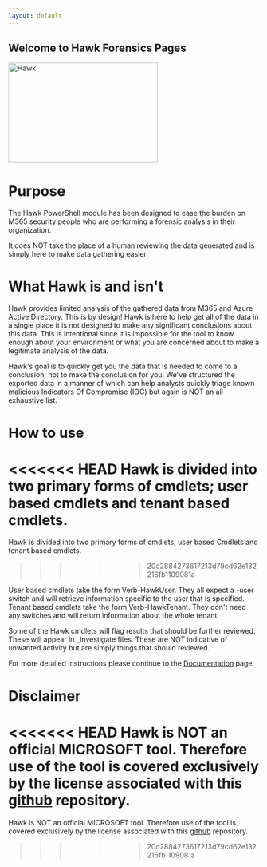 ```yaml
---
layout: default
---
```

## Welcome to Hawk Forensics Pages
<img src="https://i.ibb.co/3cPMTM1/Hawk-2.png" alt="Hawk"
	title="Cyber Hawk" width="300" height="200" />

#  Purpose
The Hawk PowerShell module has been designed to ease the burden on M365 security people who are performing a forensic analysis in their organization.

It does NOT take the place of a human reviewing the data generated and is simply here to make data gathering easier.
#  What Hawk is and isn't
Hawk provides limited analysis of the gathered data from M365 and Azure Active Directory. This is by design! Hawk is here to help get all of the data in a single place it is not designed to make any significant conclusions about this data. This is intentional since it is impossible for the tool to know enough about your environment or what you are concerned about to make a legitimate analysis of the data.

Hawk's goal is to quickly get you the data that is needed to come to a conclusion; not to make the conclusion for you. We've structured the exported data in a manner of which can help analysts quickly triage known malicious Indicators Of Compromise (IOC) but again is NOT an all exhaustive list.

# How to use
<<<<<<< HEAD
Hawk is divided into two primary forms of cmdlets; user based cmdlets and tenant based cmdlets.
=======
Hawk is divided into two primary forms of cmdlets; user based Cmdlets and tenant based cmdlets.
>>>>>>> 20c2884273617213d79cd62e132216fb1109081a

User based cmdlets take the form Verb-HawkUser. They all expect a -user switch and will retrieve information specific to the user that is specified. Tenant based cmdlets take the form Verb-HawkTenant. They don't need any switches and will return information about the whole tenant.

Some of the Hawk cmdlets will flag results that should be further reviewed. These will appear in _Investigate files. These are NOT indicative of unwanted activity but are simply things that should reviewed.

For more detailed instructions please continue to the [Documentation](documentation.md) page.
# Disclaimer
<<<<<<< HEAD
Hawk is NOT an official MICROSOFT tool. Therefore use of the tool is covered exclusively by the license associated with this [github](https://github.com/T0pCyber/hawk/blob/master/LICENSE) repository.
=======
Hawk is NOT an official MICROSOFT tool. Therefore use of the tool is covered exclusively by the license associated with this [github](https://github.com/T0pCyber/hawk/blob/master/LICENSE) repository.
>>>>>>> 20c2884273617213d79cd62e132216fb1109081a
